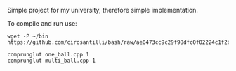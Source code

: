 Simple project for my university, therefore simple implementation.

To compile and run use:

    wget -P ~/bin https://github.com/cirosantilli/bash/raw/ae0473cc9c29f98dfc0f02224c1f2b0b03b4b3f2/comprunglut 

    comprunglut one_ball.cpp 1
    comprunglut multi_ball.cpp 1

